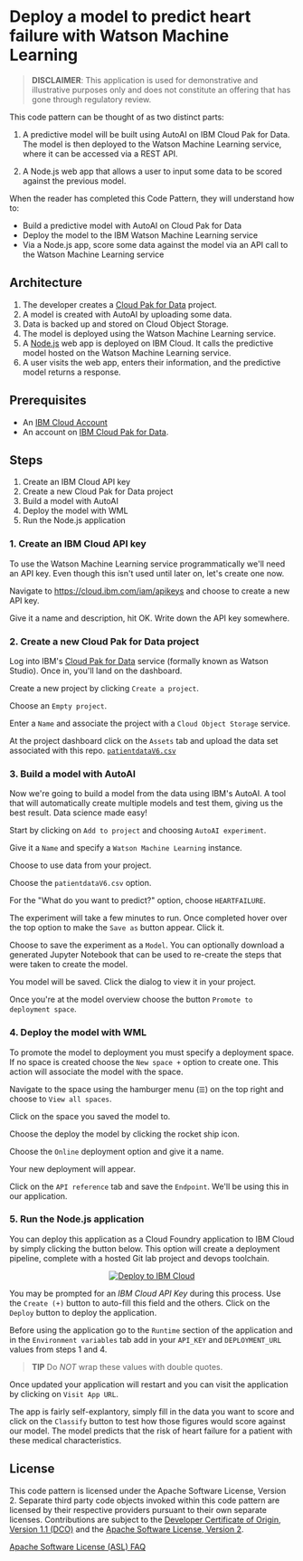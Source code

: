 # Deploy a model to predict heart failure with Watson Machine Learning

> **DISCLAIMER**: This application is used for demonstrative and illustrative purposes only and does not constitute an offering that has gone through regulatory review.

This code pattern can be thought of as two distinct parts:

1. A predictive model will be built using AutoAI on IBM Cloud Pak for Data. The model is then deployed to the Watson Machine Learning service, where it can be accessed via a REST API.

2. A Node.js web app that allows a user to input some data to be scored against the previous model.

When the reader has completed this Code Pattern, they will understand how to:

* Build a predictive model with AutoAI on Cloud Pak for Data
* Deploy the model to the IBM Watson Machine Learning service
* Via a Node.js app, score some data against the model via an API call to the Watson Machine Learning service


## Architecture

1. The developer creates a [Cloud Pak for Data](https://www.ibm.com/cloud/watson-studio) project.
1. A model is created with AutoAI by uploading some data.
1. Data is backed up and stored on Cloud Object Storage.
1. The model is deployed using the Watson Machine Learning service.
1. A [Node.js](https://nodejs.org/) web app is deployed on IBM Cloud. It calls the predictive model hosted on the Watson Machine Learning service.
1. A user visits the web app, enters their information, and the predictive model returns a response.


## Prerequisites

* An [IBM Cloud Account](https://cloud.ibm.com)
* An account on [IBM Cloud Pak for Data](https://dataplatform.cloud.ibm.com/).

## Steps

1.	Create an IBM Cloud API key
2.	Create a new Cloud Pak for Data project
3.	Build a model with AutoAI
4.	Deploy the model with WML
5.	Run the Node.js application


### 1. Create an IBM Cloud API key

To use the Watson Machine Learning service programmatically we'll need an API key. Even though this isn't used until later on, let's create one now.

Navigate to <https://cloud.ibm.com/iam/apikeys> and choose to create a new API key.

Give it a name and description, hit OK. Write down the API key somewhere.


### 2. Create a new Cloud Pak for Data project

Log into IBM's [Cloud Pak for Data](https://dataplatform.cloud.ibm.com) service (formally known as Watson Studio). Once in, you'll land on the dashboard.

Create a new project by clicking `Create a project`.

Choose an `Empty project`.

Enter a `Name` and associate the project with a `Cloud Object Storage` service.

At the project dashboard click on the `Assets` tab and upload the data set associated with this repo. [`patientdataV6.csv`](https://raw.githubusercontent.com/IBM/predictive-model-on-watson-ml/master/data/patientdataV6.csv)

### 3. Build a model with AutoAI

Now we're going to build a model from the data using IBM's AutoAI. A tool that will automatically create multiple models and test them, giving us the best result. Data science made easy!

Start by clicking on `Add to project` and choosing `AutoAI experiment`.

Give it a `Name` and specify a `Watson Machine Learning` instance.

Choose to use data from your project.

Choose the `patientdataV6.csv` option.

For the "What do you want to predict?" option, choose `HEARTFAILURE`.

The experiment will take a few minutes to run. Once completed hover over the top option to make the `Save as` button appear. Click it.

Choose to save the experiment as a `Model`. You can optionally download a generated Jupyter Notebook that can be used to re-create the steps that were taken to create the model.

You model will be saved. Click the dialog to view it in your project.

Once you're at the model overview choose the button `Promote to deployment space`.

### 4. Deploy the model with WML

To promote the model to deployment you must specify a deployment space. If no space is created choose the `New space +` option to create one. This action will associate the model with the space.

Navigate to the space using the hamburger menu (`☰`) on the top right and choose to `View all spaces`.


Click on the space you saved the model to.

Choose the deploy the model by clicking the rocket ship icon.

Choose the `Online` deployment option and give it a name.

Your new deployment will appear.

Click on the `API reference` tab and save the `Endpoint`. We'll be using this in our application.

### 5. Run the Node.js application

You can deploy this application as a Cloud Foundry application to IBM Cloud by simply clicking the button below. This option will create a deployment pipeline, complete with a hosted Git lab project and devops toolchain.

<p align="center">
    <a href="https://cloud.ibm.com/devops/setup/deploy?repository=https://github.com/IBM/predictive-model-on-watson-ml">
    <img src="https://cloud.ibm.com/devops/setup/deploy/button_x2.png" alt="Deploy to IBM Cloud">
    </a>
</p>

You may be prompted for an *IBM Cloud API Key* during this process. Use the `Create (+)` button to auto-fill this field and the others. Click on the `Deploy` button to deploy the application.

Before using the application go to the `Runtime` section of the application and in the `Environment variables` tab add in your `API_KEY` and `DEPLOYMENT_URL` values from steps 1 and 4.

> **TIP** Do *NOT* wrap these values with double quotes.

Once updated your application will restart and you can visit the application by clicking on `Visit App URL`.

The app is fairly self-explantory, simply fill in the data you want to score and click on the `Classify` button to test how those figures would score against our model. The model predicts that the risk of heart failure for a patient with these medical characteristics.

## License

This code pattern is licensed under the Apache Software License, Version 2.  Separate third party code objects invoked within this code pattern are licensed by their respective providers pursuant to their own separate licenses. Contributions are subject to the [Developer Certificate of Origin, Version 1.1 (DCO)](https://developercertificate.org/) and the [Apache Software License, Version 2](http://www.apache.org/licenses/LICENSE-2.0.txt).

[Apache Software License (ASL) FAQ](http://www.apache.org/foundation/license-faq.html#WhatDoesItMEAN)
